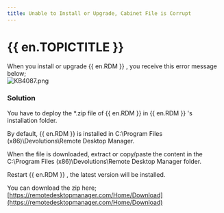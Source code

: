 ```yaml
---
title: Unable to Install or Upgrade, Cabinet File is Corrupt
---
```

# {{ en.TOPICTITLE }}
When you install or upgrade {{ en.RDM }} , you receive this error message below;  
![KB4087.png](/img/en/kb/KB4087.png)
### Solution
You have to deploy the *.zip file of {{ en.RDM }} in {{ en.RDM }} &apos;s installation folder.  

By default, {{ en.RDM }} is installed in C:\Program Files (x86)\Devolutions\Remote Desktop Manager.  

When the file is downloaded, extract or copy/paste the content in the C:\Program Files (x86)\Devolutions\Remote Desktop Manager folder.  

Restart {{ en.RDM }} , the latest version will be installed.  

You can download the zip here; [https://remotedesktopmanager.com/Home/Download](https://remotedesktopmanager.com/Home/Download)
